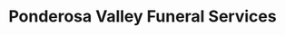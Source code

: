 ---
title: "Ponderosa Valley Funeral Services"
url: /parker/ponderosa-valley-funeral-services/
shop: funeral directors
---